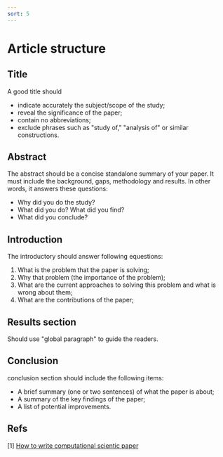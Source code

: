 ```yaml
---
sort: 5
---
```


# Article structure

## Title
A good title should
- indicate accurately the subject/scope of the study;
- reveal the significance of the paper;
- contain no abbreviations;
- exclude phrases such as "study of," "analysis of" or similar constructions.

## Abstract
The abstract should be a concise standalone summary of your paper. It must include the background, gaps, methodology
and results. In other words, it answers these questions: 
- Why did you do the study? 
- What did you do? What did you find? 
- What did you conclude?

## Introduction
The introductory should answer following equestions:
1. What is the problem that the paper is solving;
2. Why that problem (the importance of the problem);
3. What are the current approaches to solving this problem and what is wrong about them;
4. What are the contributions of the paper;

## Results section
Should use "global paragraph" to guide the readers. 

## Conclusion
conclusion section should include the following items:
- A brief summary (one or two sentences) of what the paper is about;
- A summary of the key findings of the paper;
- A list of potential improvements.

## Refs
[1] [How to write computational scientic paper](https://www.researchgate.net/publication/339630885_How_to_effortlessly_write_a_high_quality_scientific_paper_in_the_field_of_computational_engineering_and_sciences)

